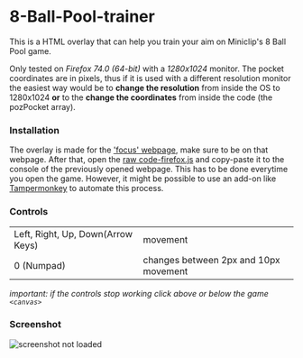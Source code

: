 # 8-Ball-Pool-trainer
This is a HTML overlay that can help you train your aim on Miniclip's 8 Ball Pool game.

Only tested on _Firefox 74.0 (64-bit)_ with a _1280x1024_ monitor. The pocket coordinates are in pixels, thus if it is used with a different resolution monitor the easiest way would be to **change the resolution** from inside the OS to 1280x1024 **or** to the **change the coordinates** from inside the code (the pozPocket array).

### Installation
The overlay is made for the ['focus' webpage](https://www.miniclip.com/games/8-ball-pool-multiplayer/en/focus/), make sure to be on that webpage. After that, open the [raw code-firefox.js](https://raw.githubusercontent.com/daniel-barbu/8-Ball-Pool-trainer/master/code-firefox.js) and copy-paste it to the console of the previously opened webpage. This has to be done everytime you open the game. However, it might be possible to use an add-on like [Tampermonkey](https://www.tampermonkey.net/) to automate this process.

### Controls
|                                   |          |
|:----------------------------------|:---------|
| Left, Right, Up, Down(Arrow Keys) | movement |
| 0 (Numpad)                        | changes between 2px and 10px movement |

*important: if the controls stop working click above or below the game `<canvas>`*

### Screenshot
![screenshot not loaded](https://i.ibb.co/YZ1QGSD/Untitled.png)
